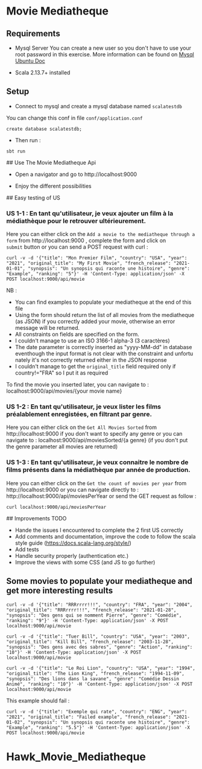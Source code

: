 # Movie Mediatheque

## Requirements

- Mysql Server 
You can create a new user so you don't have to use your root password in this exercise. More information can be found on [Mysql Ubuntu Doc](https://doc.ubuntu-fr.org/mysql)

- Scala 2.13.7+ installed

## Setup

- Connect to mysql and create a mysql database named `scalatestdb`

You can change this conf in file `conf/application.conf`

```
create database scalatestdb;
```
- Then run :

```
sbt run
```


## Use The Movie Mediatheque Api

- Open a navigator and go to http://localhost:9000

- Enjoy the different possibilities

## Easy testing of US

### US 1-1 : En tant qu'utilisateur, je veux ajouter un film à la médiathèque pour le retrouver ultérieurement.

Here you can either click on the `Add a movie to the mediatheque through a form` from http://localhost:9000 , complete the form and click on `submit` button or you can send a POST request with curl :

```
curl -v -d '{"title": "Mon Premier Film", "country": "USA", "year": "2021", "original_title": "My First Movie", "french_release": "2021-01-01", "synopsis": "Un synopsis qui raconte une histoire", "genre": "Example", "ranking": "5"}' -H 'Content-Type: application/json' -X POST localhost:9000/api/movie
```

NB : 

- You can find examples to populate your mediatheque at the end of this file
- Using the form should return the list of all movies from the mediatheque (as JSON) if you correctly added your movie, otherwise an error message will be returned.
- All constraints on fields are specified on the form.
- I couldn't manage to use an ISO 3166-1 alpha-3 (3 caractères)
- The date parameter is correctly inserted as "yyyy-MM-dd" in database eventhough the input format is not clear with the constraint and unfortu
nately it's not correctly returned either in the JSON response
- I couldn't manage to get the `original_title` field required only if country!="FRA" so I put it as required

To find the movie you inserted later, you can navigate to : localhost:9000/api/movies/{your movie name}

### US 1-2 : En tant qu'utilisateur, je veux lister les films préalablement enregistées, en filtrant par genre.

Here you can either click on the `Get All Movies Sorted` from http://localhost:9000 if you don't want to specify any genre or you can navigate to : localhost:9000/api/moviesSorted/{a genre} (if you don't put the genre parameter all movies are returned)

### US 1-3 : En tant qu'utilisateur, je veux connaitre le nombre de films présents dans la médiathèque par année de production.

Here you can either click on the `Get the count of movies per year` from http://localhost:9000 or you can navigate directly to : http://localhost:9000/api/moviesPerYear or send the GET request as follow :

```
curl localhost:9000/api/moviesPerYear
```

## Improvements TODO

- Hande the issues I encountered to complete the 2 first US correctly
- Add comments and documentation, improve the code to follow the scala style guide (https://docs.scala-lang.org/style/)
- Add tests
- Handle security properly (authentication etc.)
- Improve the views with some CSS (and JS to go further)

## Some movies to populate your mediatheque and get more interesting results

```
curl -v -d '{"title": "RRRrrrr!!!", "country": "FRA", "year": "2004", "original_title": "RRRrrrr!!!", "french_release": "2021-01-28", "synopsis": "Des gens qui se nomment Pierre", "genre": "Comédie", "ranking": "9"}' -H 'Content-Type: application/json' -X POST localhost:9000/api/movie
```

```
curl -v -d '{"title": "Tuer Bill", "country": "USA", "year": "2003", "original_title": "Kill Bill", "french_release": "2003-11-28", "synopsis": "Des gens avec des sabres", "genre": "Action", "ranking": "10"}' -H 'Content-Type: application/json' -X POST localhost:9000/api/movie
```

```
curl -v -d '{"title": "Le Roi Lion", "country": "USA", "year": "1994", "original_title": "The Lion King", "french_release": "1994-11-09", "synopsis": "Des lions dans la savane", "genre": "Comédie Dessin Animé", "ranking": "10"}' -H 'Content-Type: application/json' -X POST localhost:9000/api/movie
```

This example should fail : 

```
curl -v -d '{"title": "Exemple qui rate", "country": "ENG", "year": "2021", "original_title": "Failed example", "french_release": "2021-01-02", "synopsis": "Un synopsis qui raconte une histoire", "genre": "Example", "ranking": "5.5"}' -H 'Content-Type: application/json' -X POST localhost:9000/api/movie
```

# Hawk_Movie_Mediatheque
